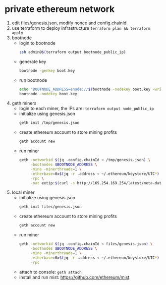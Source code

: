 # private ethereum network

1. edit files/genesis.json, modify nonce and config.chainId
2. use terraform to deploy infrastructure ``terraform plan && terraform apply``
3. bootnode
    * login to bootnode
        ```bash
        ssh admin@$(terraform output bootnode_public_ip)
        ```
    * generate key
        ```bash
        bootnode -genkey boot.key
        ```
    * run bootnode
        ```bash
        echo "BOOTNODE_ADDRESS=enode://$(bootnode -nodekey boot.key -writeaddress)@$(curl -s http://169.254.169.254/latest/meta-data/public-ipv4):30301"
        bootnode -nodekey boot.key
        ```
4. geth miners
    * login to each miner, the IPs are: ``terraform output node_public_ip``
    * initialize using genesis.json
        ```bash
        geth init /tmp/genesis.json
        ```
    * create ethereum account to store mining profits
        ```bash
        geth account new
        ```
    * run miner
        ```bash
        geth -networkid $(jq .config.chainId < /tmp/genesis.json) \
             -bootnodes $BOOTNODE_ADDRESS \
             -mine -minerthreads=1 \
             -etherbase=0x$(jq -r .address < ~/.ethereum/keystore/UTC*) \
             -rpc \
             -nat extip:$(curl -s http://169.254.169.254/latest/meta-data/public-ipv4)
        ```
5. local miner
    * initialize using genesis.json
        ```bash
        geth init files/genesis.json
        ```
    * create ethereum account to store mining profits
        ```bash
        geth account new
        ```
    * run miner
        ```bash
        geth -networkid $(jq .config.chainId < files/genesis.json) \
             -bootnodes $BOOTNODE_ADDRESS \
             -mine -minerthreads=1 \
             -etherbase=0x$(jq -r .address < ~/.ethereum/keystore/UTC*) \
             -rpc
        ```
    * attach to console: ``geth attach``
    * install and run mist: https://github.com/ethereum/mist

